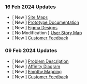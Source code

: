 ### 16 Feb 2024 Updates
- [ New ] [Site Maps](https://github.com/PixelsOdyssey/ENSE871_Project/tree/main/Designing_Phase/Site_Maps)
- [ New ] [Prototype Documentation](https://github.com/PixelsOdyssey/ENSE871_Project/blob/main/Designing_Phase/Prototype_Documentation/Prototypes_Documentation.pdf)
- [ New ] [Figma Designs](https://github.com/PixelsOdyssey/ENSE871_Project/tree/main/Designing_Phase/Figma_Prototypes)
- [ No Modification ] [User Story Map](https://github.com/PixelsOdyssey/ENSE871_Project/blob/main/User_Stroy_Map/USM_Feb16_No_Changes.pdf)
- [ New ] [Customer Feedback](https://github.com/PixelsOdyssey/ENSE871_Project/blob/main/Customer_Feedbacks/Customer_Feedback_Feb16.pdf)

### 09 Feb 2024 Updates
- [ New ] [Problem Description](https://github.com/PixelsOdyssey/ENSE871_Project/blob/main/Problem_Description/ENSE871_Project_Description.pdf)
- [ New ] [Affinity Diagram](https://github.com/PixelsOdyssey/ENSE871_Project/blob/main/Planning_Phase/Affinity_Diagram.pdf)
- [ New ] [Empthy Mapping](https://github.com/PixelsOdyssey/ENSE871_Project/blob/main/Planning_Phase/Empathy_Map.pdf)
- [ New ] [Customer Feedback](https://github.com/PixelsOdyssey/ENSE871_Project/blob/main/Customer_Feedbacks/Customer_Feedback_Feb09.pdf)